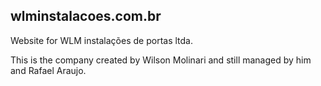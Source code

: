 wlminstalacoes.com.br
---------------------

Website for WLM instalações de portas ltda.

This is the company created by Wilson Molinari and still managed by him and
Rafael Araujo.
